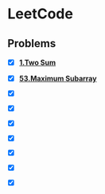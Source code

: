 # LeetCode

## Problems

- [x] **[1.Two Sum](https://leetcode.com/problems/two-sum/)**
- [x] **[53.Maximum Subarray](https://leetcode.com/problems/maximum-subarray/description/)**

- [x] **[]()**
- [x] **[]()**
- [x] **[]()**
- [x] **[]()**
- [x] **[]()**
- [x] **[]()**
- [x] **[]()**




